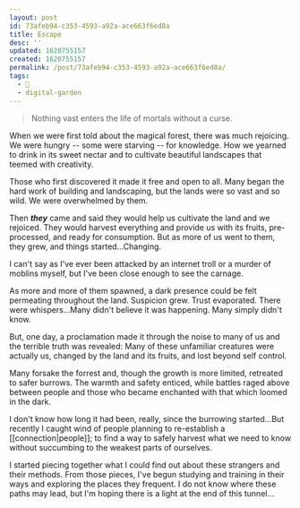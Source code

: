 ```yaml
---
layout: post
id: 73afeb94-c353-4593-a92a-ace663f6ed8a 
title: Escape
desc: ''
updated: 1620755157
created: 1620755157
permalink: /post/73afeb94-c353-4593-a92a-ace663f6ed8a/
tags: 
  - 🥭
  - digital-garden
---
```


> Nothing vast enters the life of mortals without a curse.

When we were first told about the magical forest, there was much rejoicing. We were hungry -- some were starving -- for knowledge. How we yearned to drink in its sweet nectar and to cultivate beautiful landscapes that teemed with creativity.

Those who first discovered it made it free and open to all. Many began the hard work of building and landscaping, but the lands were so vast and so wild. We were overwhelmed by them. 

Then **_they_** came and said they would help us cultivate the land and we rejoiced. They would harvest everything and provide us with its fruits, pre-processed, and ready for consumption. But as more of us went to them, they grew, and things started...Changing.

I can't say as I've ever been attacked by an internet troll or a murder of moblins myself, but I've been close enough to see the carnage.

As more and more of them spawned, a dark presence could be felt permeating throughout the land. Suspicion grew. Trust evaporated. There were whispers...Many didn't believe it was happening. Many simply didn't know. 

But, one day, a proclamation made it through the noise to many of us and the terrible truth was revealed: Many of these unfamiliar creatures were actually us, changed by the land and its fruits, and lost beyond self control.

Many forsake the forrest and, though the growth is more limited, retreated to safer burrows. The warmth and safety enticed, while battles raged above between people and those who became enchanted with that which loomed in the dark.

I don't know how long it had been, really, since the burrowing started...But recently I caught wind of people planning to re-establish a [[connection|people]]; to find a way to safely harvest what we need to know without succumbing to the weakest parts of ourselves. 

I started piecing together what I could find out about these strangers and their methods. From those pieces, I've begun studying and training in their ways and exploring the places they frequent. I do not know where these paths may lead, but I'm hoping there is a light at the end of this tunnel...
